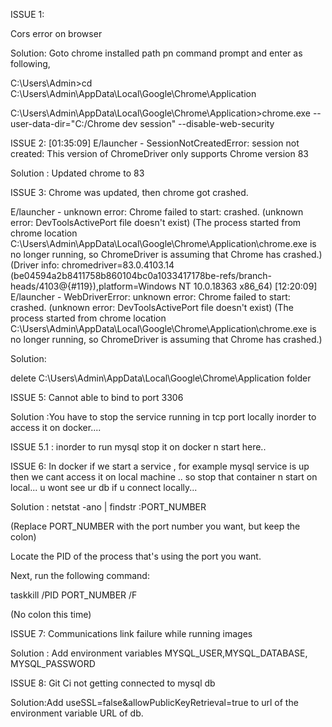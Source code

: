 ISSUE 1:

Cors error on browser

Solution:
Goto chrome installed path pn command prompt and enter as following, 

C:\Users\Admin>cd C:\Users\Admin\AppData\Local\Google\Chrome\Application

C:\Users\Admin\AppData\Local\Google\Chrome\Application>chrome.exe --user-data-dir="C:/Chrome dev session" --disable-web-security

ISSUE 2: [01:35:09] E/launcher - SessionNotCreatedError: session not created: This version of ChromeDriver only supports Chrome version 83


Solution : Updated chrome to 83

ISSUE 3: Chrome was updated, then chrome got crashed.

 E/launcher - unknown error: Chrome failed to start: crashed.
  (unknown error: DevToolsActivePort file doesn't exist)
  (The process started from chrome location C:\Users\Admin\AppData\Local\Google\Chrome\Application\chrome.exe is no longer running, so ChromeDriver is assuming that Chrome has crashed.)
  (Driver info: chromedriver=83.0.4103.14 (be04594a2b8411758b860104bc0a1033417178be-refs/branch-heads/4103@{#119}),platform=Windows NT 10.0.18363 x86_64)
[12:20:09] E/launcher - WebDriverError: unknown error: Chrome failed to start: crashed.
  (unknown error: DevToolsActivePort file doesn't exist)
  (The process started from chrome location C:\Users\Admin\AppData\Local\Google\Chrome\Application\chrome.exe is no longer running, so ChromeDriver is assuming that Chrome has crashed.)

Solution:

delete C:\Users\Admin\AppData\Local\Google\Chrome\Application folder

ISSUE 5: Cannot able to bind to port 3306

Solution :You have to stop the service running in tcp port locally inorder to access it on docker....


ISSUE 5.1 : inorder to run mysql stop it on docker n start  here..


ISSUE 6: In docker if we start a service , for example mysql service is up then we cant access it on local machine .. so stop that container n start on local... u wont see ur db if u connect locally...


Solution : netstat -ano | findstr :PORT_NUMBER

(Replace PORT_NUMBER with the port number you want, but keep the colon)

Locate the PID of the process that's using the port you want.

Next, run the following command:

taskkill /PID PORT_NUMBER /F

(No colon this time)

ISSUE 7: Communications link failure while running images


Solution : Add environment variables MYSQL_USER,MYSQL_DATABASE, MYSQL_PASSWORD 

ISSUE 8: Git Ci not getting connected to mysql db

Solution:Add useSSL=false&allowPublicKeyRetrieval=true to url of the environment variable URL of db.
